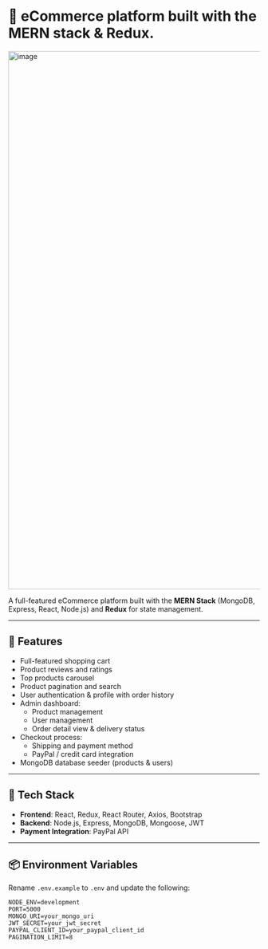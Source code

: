 # 🛒 eCommerce platform built with the MERN stack & Redux.
<img width="1980" height="1080" alt="image" src="https://github.com/user-attachments/assets/064a1ec0-a825-4bd3-a1f6-14d019fb0d5e" />

A full-featured eCommerce platform built with the **MERN Stack** (MongoDB, Express, React, Node.js) and **Redux** for state management.

---

## 🚀 Features

- Full-featured shopping cart
- Product reviews and ratings
- Top products carousel
- Product pagination and search
- User authentication & profile with order history
- Admin dashboard:
  - Product management
  - User management
  - Order detail view & delivery status
- Checkout process:
  - Shipping and payment method
  - PayPal / credit card integration
- MongoDB database seeder (products & users)

---

## 🧰 Tech Stack

- **Frontend**: React, Redux, React Router, Axios, Bootstrap
- **Backend**: Node.js, Express, MongoDB, Mongoose, JWT
- **Payment Integration**: PayPal API

---

## 📦 Environment Variables

Rename `.env.example` to `.env` and update the following:

```env
NODE_ENV=development
PORT=5000
MONGO_URI=your_mongo_uri
JWT_SECRET=your_jwt_secret
PAYPAL_CLIENT_ID=your_paypal_client_id
PAGINATION_LIMIT=8

